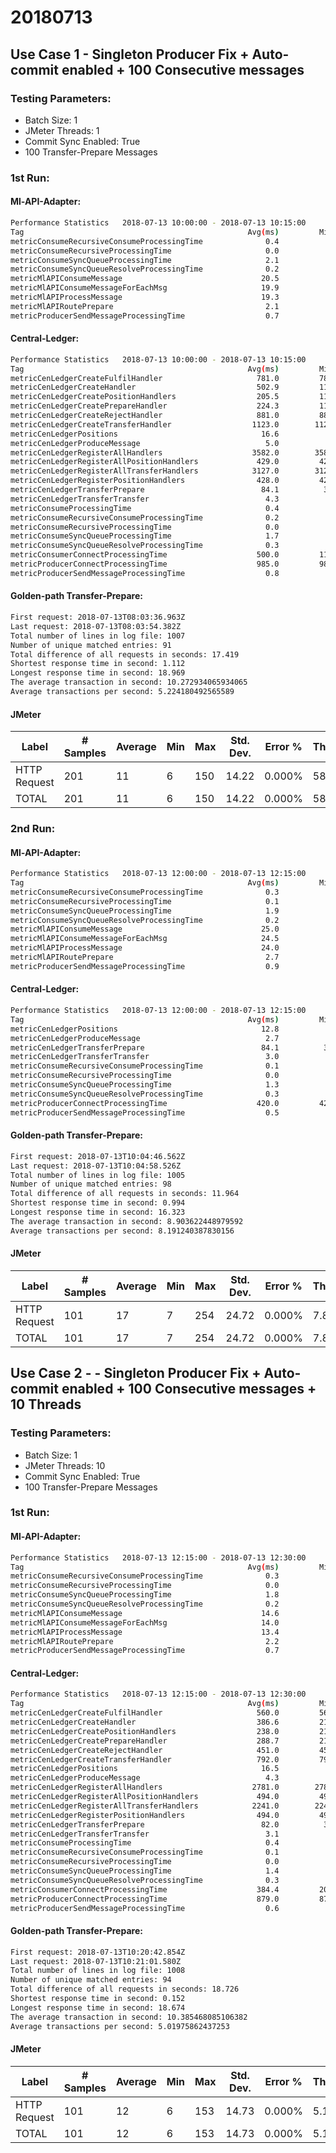 # 20180713

## Use Case 1 - Singleton Producer Fix + Auto-commit enabled + 100 Consecutive messages

### Testing Parameters:
- Batch Size: 1
- JMeter Threads: 1
- Commit Sync Enabled: True
- 100 Transfer-Prepare Messages

### 1st Run:

#### Ml-API-Adapter:
```bash
Performance Statistics   2018-07-13 10:00:00 - 2018-07-13 10:15:00
Tag                                                  Avg(ms)         Min         Max     Std Dev       Count
metricConsumeRecursiveConsumeProcessingTime              0.4           0           3         0.6         100
metricConsumeRecursiveProcessingTime                     0.0           0           1         0.1         131
metricConsumeSyncQueueProcessingTime                     2.1           1          12         1.5         101
metricConsumeSyncQueueResolveProcessingTime              0.2           0           1         0.4         101
metricMlAPIConsumeMessage                               20.5           8          83        15.8         101
metricMlAPIConsumeMessageForEachMsg                     19.9           8          82        15.7         101
metricMlAPIProcessMessage                               19.3           7          81        15.5         101
metricMlAPIRoutePrepare                                  2.1           1           7         0.9         100
metricProducerSendMessageProcessingTime                  0.7           0           5         0.8         100
```

#### Central-Ledger:
```bash
Performance Statistics   2018-07-13 10:00:00 - 2018-07-13 10:15:00
Tag                                                  Avg(ms)         Min         Max     Std Dev       Count
metricCenLedgerCreateFulfilHandler                     781.0         781         781         0.0           1
metricCenLedgerCreateHandler                           502.9         115        1123       383.5           7
metricCenLedgerCreatePositionHandlers                  205.5         115         296        90.5           2
metricCenLedgerCreatePrepareHandler                    224.3         119         339        90.1           3
metricCenLedgerCreateRejectHandler                     881.0         881         881         0.0           1
metricCenLedgerCreateTransferHandler                  1123.0        1123        1123         0.0           1
metricCenLedgerPositions                                16.6           7          71        11.5         101
metricCenLedgerProduceMessage                            5.0           0         987        56.5         303
metricCenLedgerRegisterAllHandlers                    3582.0        3582        3582         0.0           1
metricCenLedgerRegisterAllPositionHandlers             429.0         429         429         0.0           1
metricCenLedgerRegisterAllTransferHandlers            3127.0        3127        3127         0.0           1
metricCenLedgerRegisterPositionHandlers                428.0         428         428         0.0           1
metricCenLedgerTransferPrepare                          84.1          35        1115       107.1         101
metricCenLedgerTransferTransfer                          4.3           1          22         3.9         101
metricConsumeProcessingTime                              0.4           0           2         0.7           7
metricConsumeRecursiveConsumeProcessingTime              0.2           0           3         0.4         303
metricConsumeRecursiveProcessingTime                     0.0           0           1         0.1         609
metricConsumeSyncQueueProcessingTime                     1.7           0          17         1.9         303
metricConsumeSyncQueueResolveProcessingTime              0.3           0           2         0.5         303
metricConsumerConnectProcessingTime                    500.0         113        1122       384.0           7
metricProducerConnectProcessingTime                    985.0         985         985         0.0           1
metricProducerSendMessageProcessingTime                  0.8           0          18         1.5         303
```
#### Golden-path Transfer-Prepare:
```bash
First request: 2018-07-13T08:03:36.963Z
Last request: 2018-07-13T08:03:54.382Z
Total number of lines in log file: 1007
Number of unique matched entries: 91
Total difference of all requests in seconds: 17.419
Shortest response time in second: 1.112
Longest response time in second: 18.969
The average transaction in second: 10.272934065934065
Average transactions per second: 5.224180492565589
```

#### JMeter
| Label | # Samples | Average | Min | Max | Std. Dev. | Error % | Throughput | Received KB/sec | Sent KB/sec | Avg. Bytes |
| ------------- | ------------- | ------------- | ------------- | ------------- | ------------- | ------------- | ------------- | ------------- | ------------- | ------------- |
| HTTP Request | 201 | 11 | 6 | 150 | 14.22 | 0.000% | 58.2/min | 0.12 | 1.27 | 130.0 |
| TOTAL | 201 | 11 | 6 | 150 | 14.22 | 0.000% | 58.2/min | 0.12 | 1.27 | 130.0 |


### 2nd Run:

#### Ml-API-Adapter:
```bash
Performance Statistics   2018-07-13 12:00:00 - 2018-07-13 12:15:00
Tag                                                  Avg(ms)         Min         Max     Std Dev       Count
metricConsumeRecursiveConsumeProcessingTime              0.3           0           1         0.5         100
metricConsumeRecursiveProcessingTime                     0.1           0           1         0.2         172
metricConsumeSyncQueueProcessingTime                     1.9           1           8         1.2         100
metricConsumeSyncQueueResolveProcessingTime              0.2           0           1         0.4         100
metricMlAPIConsumeMessage                               25.0           6         172        28.7         100
metricMlAPIConsumeMessageForEachMsg                     24.5           6         172        28.6         100
metricMlAPIProcessMessage                               24.0           6         170        28.4         100
metricMlAPIRoutePrepare                                  2.7           1          11         1.7         100
metricProducerSendMessageProcessingTime                  0.9           0           4         0.8         100
```

#### Central-Ledger:
```bash
Performance Statistics   2018-07-13 12:00:00 - 2018-07-13 12:15:00
Tag                                                  Avg(ms)         Min         Max     Std Dev       Count
metricCenLedgerPositions                                12.8           6          95         9.6         101
metricCenLedgerProduceMessage                            2.7           0         423        24.2         303
metricCenLedgerTransferPrepare                          84.1          33        1059       135.4         101
metricCenLedgerTransferTransfer                          3.0           1          14         1.8         101
metricConsumeRecursiveConsumeProcessingTime              0.1           0           3         0.4         303
metricConsumeRecursiveProcessingTime                     0.0           0           1         0.2        1860
metricConsumeSyncQueueProcessingTime                     1.3           0           7         0.8         303
metricConsumeSyncQueueResolveProcessingTime              0.3           0           2         0.5         303
metricProducerConnectProcessingTime                    420.0         420         420         0.0           1
metricProducerSendMessageProcessingTime                  0.5           0           4         0.8         303
```
#### Golden-path Transfer-Prepare:
```bash
First request: 2018-07-13T10:04:46.562Z
Last request: 2018-07-13T10:04:58.526Z
Total number of lines in log file: 1005
Number of unique matched entries: 98
Total difference of all requests in seconds: 11.964
Shortest response time in second: 0.994
Longest response time in second: 16.323
The average transaction in second: 8.903622448979592
Average transactions per second: 8.191240387830156
```

#### JMeter
| Label | # Samples | Average | Min | Max | Std. Dev. | Error % | Throughput | Received KB/sec | Sent KB/sec | Avg. Bytes |
| ------------- | ------------- | ------------- | ------------- | ------------- | ------------- | ------------- | ------------- | ------------- | ------------- | ------------- |
| HTTP Request | 101 | 17 | 7 | 254 | 24.72 | 0.000% | 7.8/sec | 0.99 | 10.15 | 130.0 |
| TOTAL | 101 | 17 | 7 | 254 | 24.72 | 0.000% | 7.8/sec | 0.99 | 10.15 | 130.0 |


## Use Case 2 - - Singleton Producer Fix + Auto-commit enabled + 100 Consecutive messages + 10 Threads

### Testing Parameters:
- Batch Size: 1
- JMeter Threads: 10
- Commit Sync Enabled: True
- 100 Transfer-Prepare Messages

### 1st Run:

#### Ml-API-Adapter:
```bash
Performance Statistics   2018-07-13 12:15:00 - 2018-07-13 12:30:00
Tag                                                  Avg(ms)         Min         Max     Std Dev       Count
metricConsumeRecursiveConsumeProcessingTime              0.3           0           2         0.5         100
metricConsumeRecursiveProcessingTime                     0.0           0           1         0.1         128
metricConsumeSyncQueueProcessingTime                     1.8           1           7         1.0         101
metricConsumeSyncQueueResolveProcessingTime              0.2           0           2         0.5         101
metricMlAPIConsumeMessage                               14.6           6          93        11.8         101
metricMlAPIConsumeMessageForEachMsg                     14.0           6          93        11.7         101
metricMlAPIProcessMessage                               13.4           6          92        11.6         101
metricMlAPIRoutePrepare                                  2.2           1           6         1.0         100
metricProducerSendMessageProcessingTime                  0.7           0           2         0.6         100
```

#### Central-Ledger:
```bash
Performance Statistics   2018-07-13 12:15:00 - 2018-07-13 12:30:00
Tag                                                  Avg(ms)         Min         Max     Std Dev       Count
metricCenLedgerCreateFulfilHandler                     560.0         560         560         0.0           1
metricCenLedgerCreateHandler                           386.6         211         792       208.1           7
metricCenLedgerCreatePositionHandlers                  238.0         219         257        19.0           2
metricCenLedgerCreatePrepareHandler                    288.7         212         436       104.2           3
metricCenLedgerCreateRejectHandler                     451.0         451         451         0.0           1
metricCenLedgerCreateTransferHandler                   792.0         792         792         0.0           1
metricCenLedgerPositions                                16.5           7          91        15.7         101
metricCenLedgerProduceMessage                            4.3           0         881        50.5         303
metricCenLedgerRegisterAllHandlers                    2781.0        2781        2781         0.0           1
metricCenLedgerRegisterAllPositionHandlers             494.0         494         494         0.0           1
metricCenLedgerRegisterAllTransferHandlers            2241.0        2241        2241         0.0           1
metricCenLedgerRegisterPositionHandlers                494.0         494         494         0.0           1
metricCenLedgerTransferPrepare                          82.0          35        1008        96.8         101
metricCenLedgerTransferTransfer                          3.1           1          11         2.0         101
metricConsumeProcessingTime                              0.4           0           1         0.5           7
metricConsumeRecursiveConsumeProcessingTime              0.1           0           2         0.4         303
metricConsumeRecursiveProcessingTime                     0.0           0           1         0.2         536
metricConsumeSyncQueueProcessingTime                     1.4           0           8         1.1         303
metricConsumeSyncQueueResolveProcessingTime              0.3           0           8         0.7         303
metricConsumerConnectProcessingTime                    384.4         209         790       208.6           7
metricProducerConnectProcessingTime                    879.0         879         879         0.0           1
metricProducerSendMessageProcessingTime                  0.6           0           4         0.8         303
```
#### Golden-path Transfer-Prepare:
```bash
First request: 2018-07-13T10:20:42.854Z
Last request: 2018-07-13T10:21:01.580Z
Total number of lines in log file: 1008
Number of unique matched entries: 94
Total difference of all requests in seconds: 18.726
Shortest response time in second: 0.152
Longest response time in second: 18.674
The average transaction in second: 10.385468085106382
Average transactions per second: 5.01975862437253
```

#### JMeter
| Label | # Samples | Average | Min | Max | Std. Dev. | Error % | Throughput | Received KB/sec | Sent KB/sec | Avg. Bytes |
| ------------- | ------------- | ------------- | ------------- | ------------- | ------------- | ------------- | ------------- | ------------- | ------------- | ------------- |
| HTTP Request | 101 | 12 | 6 | 153 | 14.73 | 0.000% | 5.1/sec | 0.64 | 6.60 | 130.0 |
| TOTAL | 101 | 12 | 6 | 153 | 14.73 | 0.000% | 5.1/sec | 0.64 | 6.60 | 130.0 |
